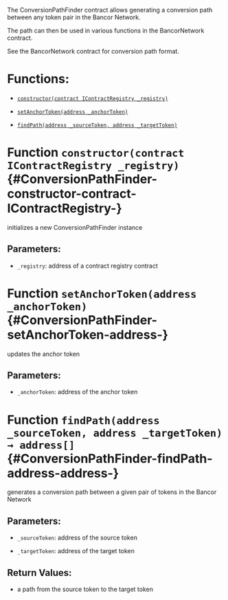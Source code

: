 The ConversionPathFinder contract allows generating a conversion path between any token pair in the Bancor Network.

The path can then be used in various functions in the BancorNetwork contract.

See the BancorNetwork contract for conversion path format.

# Functions:

- [`constructor(contract IContractRegistry _registry)`](#ConversionPathFinder-constructor-contract-IContractRegistry-)

- [`setAnchorToken(address _anchorToken)`](#ConversionPathFinder-setAnchorToken-address-)

- [`findPath(address _sourceToken, address _targetToken)`](#ConversionPathFinder-findPath-address-address-)

# Function `constructor(contract IContractRegistry _registry)` {#ConversionPathFinder-constructor-contract-IContractRegistry-}

initializes a new ConversionPathFinder instance

## Parameters:

- `_registry`: address of a contract registry contract

# Function `setAnchorToken(address _anchorToken)` {#ConversionPathFinder-setAnchorToken-address-}

updates the anchor token

## Parameters:

- `_anchorToken`: address of the anchor token

# Function `findPath(address _sourceToken, address _targetToken) → address[]` {#ConversionPathFinder-findPath-address-address-}

generates a conversion path between a given pair of tokens in the Bancor Network

## Parameters:

- `_sourceToken`: address of the source token

- `_targetToken`: address of the target token

## Return Values:

- a path from the source token to the target token
